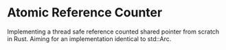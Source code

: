 # Atomic Reference Counter

Implementing a thread safe reference counted shared pointer from scratch in Rust. Aiming for an implementation identical to std::Arc.
